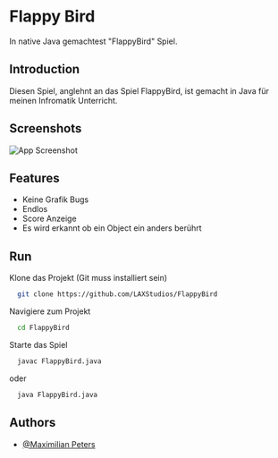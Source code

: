 # Flappy Bird

In native Java gemachtest "FlappyBird" Spiel.


## Introduction
Diesen Spiel, anglehnt an das Spiel FlappyBird, ist gemacht in Java für
meinen Infromatik Unterricht.
## Screenshots

![App Screenshot](https://cdn.discordapp.com/attachments/1045835154414903376/1045835179794644993/image.png)


## Features

- Keine Grafik Bugs
- Endlos
- Score Anzeige
- Es wird erkannt ob ein Object ein anders berührt


## Run

Klone das Projekt (Git muss installiert sein)

```bash
  git clone https://github.com/LAXStudios/FlappyBird
```

Navigiere zum Projekt

```bash
  cd FlappyBird
```

Starte das Spiel

```bash
  javac FlappyBird.java
```
oder
```bash
  java FlappyBird.java
```


## Authors

- [@Maximilian Peters](https://www.github.com/LAXStudios)


